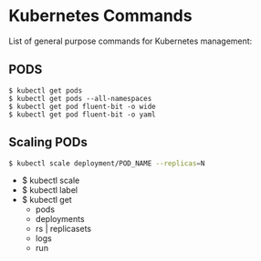 # Kubernetes Commands

List of general purpose commands for Kubernetes management:

## PODS

```
$ kubectl get pods
$ kubectl get pods --all-namespaces
$ kubectl get pod fluent-bit -o wide
$ kubectl get pod fluent-bit -o yaml
```

## Scaling PODs

```bash
$ kubectl scale deployment/POD_NAME --replicas=N
```

- $ kubectl scale
- $ kubectl label
- $ kubectl get 
  - pods
  - deployments
  - rs | replicasets
  - logs
  - run 

